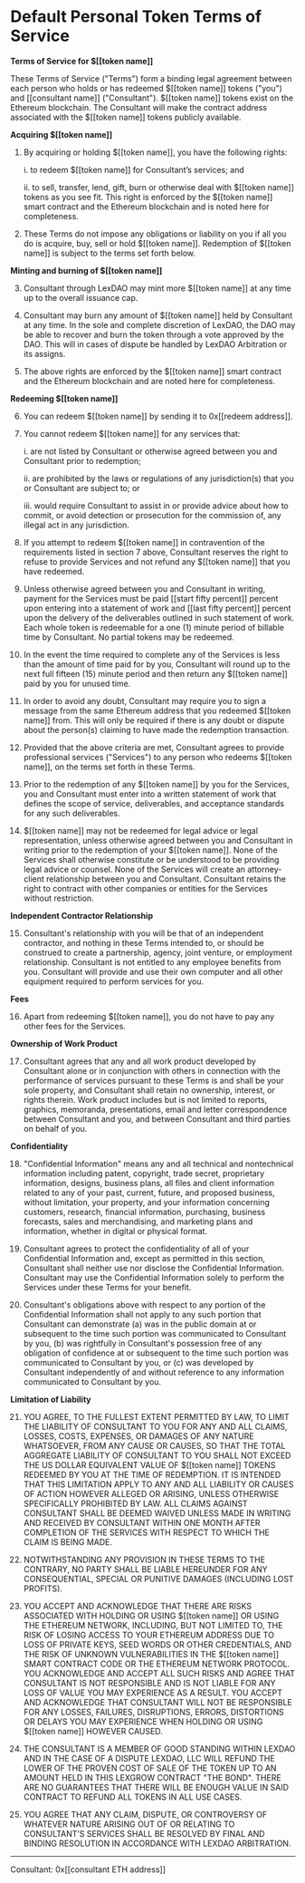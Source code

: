 # Default Personal Token Terms of Service

**Terms of Service for $[[token name]]**

These Terms of Service ("Terms") form a binding legal agreement between each person who holds or has redeemed $[[token name]] tokens ("you") and [[consultant name]] ("Consultant"). $[[token name]] tokens exist on the Ethereum blockchain. The Consultant will make the contract address associated with the $[[token name]] tokens publicly available.

**Acquiring $[[token name]]**

1. By acquiring or holding $[[token name]], you have the following rights:

    i. to redeem $[[token name]] for Consultant’s services; and
    
    ii. to sell, transfer, lend, gift, burn or otherwise deal with $[[token name]] tokens as you see fit. This right is enforced by the $[[token name]] smart contract and the Ethereum blockchain and is noted here for completeness.

2. These Terms do not impose any obligations or liability on you if all you do is acquire, buy, sell or hold $[[token name]]. Redemption of $[[token name]] is subject to the terms set forth below.

**Minting and burning of $[[token name]]**

3. Consultant through LexDAO may mint more $[[token name]] at any time up to the overall issuance cap.

4. Consultant may burn any amount of $[[token name]] held by Consultant at any time. In the sole and complete discretion of LexDAO, the DAO may be able to recover and burn the token through a vote approved by the DAO. This will in cases of dispute be handled by LexDAO Arbitration or its assigns.
5. The above rights are enforced by the $[[token name]] smart contract and the Ethereum blockchain and are noted here for completeness.

**Redeeming $[[token name]]**

6. You can redeem $[[token name]] by sending it to 0x[[redeem address]].

7. You cannot redeem $[[token name]] for any services that:

    i. are not listed by Consultant or otherwise agreed between you and Consultant prior to redemption;
    
    ii. are prohibited by the laws or regulations of any jurisdiction(s) that you or Consultant are subject to; or
    
    iii. would require Consultant to assist in or provide advice about how to commit, or avoid detection or prosecution for the commission of, any illegal act in any jurisdiction.

8. If you attempt to redeem $[[token name]] in contravention of the requirements listed in section 7 above, Consultant reserves the right to refuse to provide Services and not refund any $[[token name]] that you have redeemed.

9. Unless otherwise agreed between you and Consultant in writing, payment for the Services must be paid [[start fifty percent]] percent upon entering into a statement of work and [[last fifty percent]] percent upon the delivery of the deliverables outlined in such statement of work. Each whole token is redeemable for a one (1) minute period of billable time by Consultant. No partial tokens may be redeemed.

10. In the event the time required to complete any of the Services is less than the amount of time paid for by you, Consultant will round up to the next full fifteen (15) minute period and then return any $[[token name]] paid by you for unused time.

11. In order to avoid any doubt, Consultant may require you to sign a message from the same Ethereum address that you redeemed $[[token name]] from. This will only be required if there is any doubt or dispute about the person(s) claiming to have made the redemption transaction.

12. Provided that the above criteria are met, Consultant agrees to provide professional services ("Services") to any person who redeems $[[token name]], on the terms set forth in these Terms.

13. Prior to the redemption of any $[[token name]] by you for the Services, you and Consultant must enter into a written statement of work that defines the scope of service, deliverables, and acceptance standards for any such deliverables.

14. $[[token name]] may not be redeemed for legal advice or legal representation, unless otherwise agreed between you and Consultant in writing prior to the redemption of your $[[token name]]. None of the Services shall otherwise constitute or be understood to be providing legal advice or counsel. None of the Services will create an attorney-client relationship between you and Consultant. Consultant retains the right to contract with other companies or entities for the Services without restriction.

**Independent Contractor Relationship**

15. Consultant's relationship with you will be that of an independent contractor, and nothing in these Terms intended to, or should be construed to create a partnership, agency, joint venture, or employment relationship. Consultant is not entitled to any employee benefits from you. Consultant will provide and use their own computer and all other equipment required to perform services for you.

**Fees**

16. Apart from redeeming $[[token name]], you do not have to pay any other fees for the Services.

**Ownership of Work Product**

17. Consultant agrees that any and all work product developed by Consultant alone or in conjunction with others in connection with the performance of services pursuant to these Terms is and shall be your sole property, and Consultant shall retain no ownership, interest, or rights therein. Work product includes but is not limited to reports, graphics, memoranda, presentations, email and letter correspondence between Consultant and you, and between Consultant and third parties on behalf of you.

**Confidentiality**

18. "Confidential Information" means any and all technical and nontechnical information including patent, copyright, trade secret, proprietary information, designs, business plans, all files and client information related to any of your past, current, future, and proposed business, without limitation, your property, and your information concerning customers, research, financial information, purchasing, business forecasts, sales and merchandising, and marketing plans and information, whether in digital or physical format.

19. Consultant agrees to protect the confidentiality of all of your Confidential Information and, except as permitted in this section, Consultant shall neither use nor disclose the Confidential Information. Consultant may use the Confidential Information solely to perform the Services under these Terms for your benefit.

20. Consultant's obligations above with respect to any portion of the Confidential Information shall not apply to any such portion that Consultant can demonstrate (a) was in the public domain at or subsequent to the time such portion was communicated to Consultant by you, (b) was rightfully in Consultant's possession free of any obligation of confidence at or subsequent to the time such portion was communicated to Consultant by you, or (c) was developed by Consultant independently of and without reference to any information communicated to Consultant by you.

**Limitation of Liability**

21. YOU AGREE, TO THE FULLEST EXTENT PERMITTED BY LAW, TO LIMIT THE LIABILITY OF CONSULTANT TO YOU FOR ANY AND ALL CLAIMS, LOSSES, COSTS, EXPENSES, OR DAMAGES OF ANY NATURE WHATSOEVER, FROM ANY CAUSE OR CAUSES, SO THAT THE TOTAL AGGREGATE LIABILITY OF CONSULTANT TO YOU SHALL NOT EXCEED THE US DOLLAR EQUIVALENT VALUE OF $[[token name]] TOKENS REDEEMED BY YOU AT THE TIME OF REDEMPTION. IT IS INTENDED THAT THIS LIMITATION APPLY TO ANY AND ALL LIABILITY OR CAUSES OF ACTION HOWEVER ALLEGED OR ARISING, UNLESS OTHERWISE SPECIFICALLY PROHIBITED BY LAW. ALL CLAIMS AGAINST CONSULTANT SHALL BE DEEMED WAIVED UNLESS MADE IN WRITING AND RECEIVED BY CONSULTANT WITHIN ONE MONTH AFTER COMPLETION OF THE SERVICES WITH RESPECT TO WHICH THE CLAIM IS BEING MADE.

22. NOTWITHSTANDING ANY PROVISION IN THESE TERMS TO THE CONTRARY, NO PARTY SHALL BE LIABLE HEREUNDER FOR ANY CONSEQUENTIAL, SPECIAL OR PUNITIVE DAMAGES (INCLUDING LOST PROFITS).

23. YOU ACCEPT AND ACKNOWLEDGE THAT THERE ARE RISKS ASSOCIATED WITH HOLDING OR USING $[[token name]] OR USING THE ETHEREUM NETWORK, INCLUDING, BUT NOT LIMITED TO, THE RISK OF LOSING ACCESS TO YOUR ETHEREUM ADDRESS DUE TO LOSS OF PRIVATE KEYS, SEED WORDS OR OTHER CREDENTIALS, AND THE RISK OF UNKNOWN VULNERABILITIES IN THE $[[token name]] SMART CONTRACT CODE OR THE ETHEREUM NETWORK PROTOCOL. YOU ACKNOWLEDGE AND ACCEPT ALL SUCH RISKS AND AGREE THAT CONSULTANT IS NOT RESPONSIBLE AND IS NOT LIABLE FOR ANY LOSS OF VALUE YOU MAY EXPERIENCE AS A RESULT. YOU ACCEPT AND ACKNOWLEDGE THAT CONSULTANT WILL NOT BE RESPONSIBLE FOR ANY LOSSES, FAILURES, DISRUPTIONS, ERRORS, DISTORTIONS OR DELAYS YOU MAY EXPERIENCE WHEN HOLDING OR USING $[[token name]] HOWEVER CAUSED.

24. THE CONSULTANT IS A MEMBER OF GOOD STANDING WITHIN LEXDAO AND IN THE CASE OF A DISPUTE LEXDAO, LLC WILL REFUND THE LOWER OF THE PROVEN COST OF SALE OF THE TOKEN UP TO AN AMOUNT HELD IN THIS LEXGROW CONTRACT "THE BOND". THERE ARE NO GUARANTEES THAT THERE WILL BE ENOUGH VALUE IN SAID CONTRACT TO REFUND ALL TOKENS IN ALL USE CASES.

25. YOU AGREE THAT ANY CLAIM, DISPUTE, OR CONTROVERSY OF WHATEVER NATURE ARISING OUT OF OR RELATING TO CONSULTANT’S SERVICES SHALL BE RESOLVED BY FINAL AND BINDING RESOLUTION IN ACCORDANCE WITH LEXDAO ARBITRATION.

---
Consultant: 0x[[consultant ETH address]]